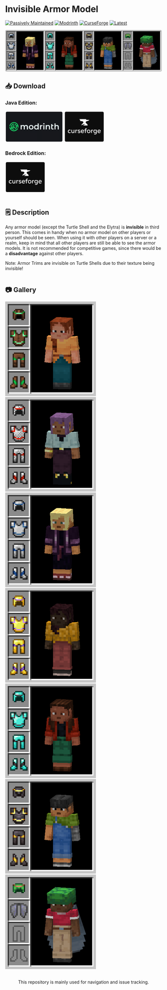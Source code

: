 # Invisible Armor Model
[![Passively Maintained](https://img.shields.io/badge/status-passively_maintained-yellowgreen?style=for-the-badge)](https://github.com/fixyldev/fixyldev/blob/main/STATUS.md#passively-maintained)
[![Modrinth](https://img.shields.io/modrinth/dt/yd1iJerO?style=for-the-badge&logo=modrinth&labelColor=gray&color=00af5c&label)](https://modrinth.com/resourcepack/invisible-armor-model-for-java)
[![CurseForge](https://img.shields.io/curseforge/dt/546854?style=for-the-badge&logo=curseforge&labelColor=gray&color=f16436&label)](https://curseforge.com/minecraft/texture-packs/invisible-armor-model-for-java)
[![Latest](https://img.shields.io/modrinth/game-versions/yd1iJerO?style=for-the-badge&label=latest)](https://modrinth.com/resourcepack/invisible-armor-model-for-java/versions)

[![Invisible Armor Model Banner](assets/banner.png)](https://modrinth.com/resourcepack/invisible-armor-model-for-java)

## 📥 Download
### Java Edition:
[<img src="assets/modrinth.png" height="100">](https://modrinth.com/resourcepack/invisible-armor-model-for-java)
[<img src="assets/curseforge.png" height="100">](https://curseforge.com/minecraft/texture-packs/invisible-armor-model-for-java)
### Bedrock Edition:
[<img src="assets/curseforge.png" height="100">](https://curseforge.com/minecraft-bedrock/addons/invisible-armor-model-for-bedrock)
<br></br>

## 🗒️ Description
Any armor model (except the Turtle Shell and the Elytra) is **invisible** in third person. This comes in handy when no armor model on other players or yourself should be seen. When using it with other players on a server or a realm, keep in mind that all other players are still be able to see the armor models. It is not recommended for competitive games, since there would be a **disadvantage** against other players.

Note: Armor Trims are invisible on Turtle Shells due to their texture being invisible!
<br></br>

## 📷 Gallery
![Leather Armor](assets/leather.png?raw=true)
![Chainmail Armor](assets/chainmail.png?raw=true)
![Iron Armor](assets/iron.png?raw=true)
![Gold Armor](assets/gold.png?raw=true)
![Diamond Armor](assets/diamond.png?raw=true)
![Netherite Armor](assets/netherite.png?raw=true)
![Turtle Shell, Elytra](assets/turtle.png?raw=true)

##
<center><p>This repository is mainly used for navigation and issue tracking.</p></center>
